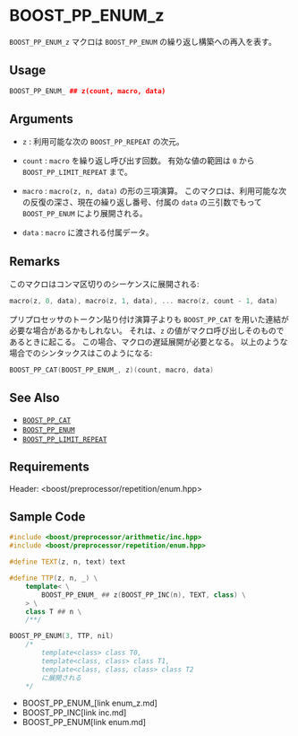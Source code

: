 # BOOST_PP_ENUM_z

`BOOST_PP_ENUM_z` マクロは `BOOST_PP_ENUM` の繰り返し構築への再入を表す。

## Usage

```cpp
BOOST_PP_ENUM_ ## z(count, macro, data)
```

## Arguments

- `z` :
	利用可能な次の `BOOST_PP_REPEAT` の次元。

- `count` :
	`macro` を繰り返し呼び出す回数。
	有効な値の範囲は `0` から `BOOST_PP_LIMIT_REPEAT` まで。

- `macro` :
	`macro(z, n, data)` の形の三項演算。
	このマクロは、利用可能な次の反復の深さ、現在の繰り返し番号、付属の `data` の三引数でもって `BOOST_PP_ENUM` により展開される。

- `data` :
	`macro` に渡される付属データ。

## Remarks

このマクロはコンマ区切りのシーケンスに展開される:

```cpp
macro(z, 0, data), macro(z, 1, data), ... macro(z, count - 1, data)
```
プリプロセッサのトークン貼り付け演算子よりも `BOOST_PP_CAT` を用いた連結が必要な場合があるかもしれない。
それは、`z` の値がマクロ呼び出しそのものであるときに起こる。
この場合、マクロの遅延展開が必要となる。
以上のような場合でのシンタックスはこのようになる:

```cpp
BOOST_PP_CAT(BOOST_PP_ENUM_, z)(count, macro, data)
```

## See Also

- [`BOOST_PP_CAT`](cat.md)
- [`BOOST_PP_ENUM`](enum.md)
- [`BOOST_PP_LIMIT_REPEAT`](limit_repeat.md)

## Requirements

Header: &lt;boost/preprocessor/repetition/enum.hpp&gt;

## Sample Code

```cpp
#include <boost/preprocessor/arithmetic/inc.hpp>
#include <boost/preprocessor/repetition/enum.hpp>

#define TEXT(z, n, text) text

#define TTP(z, n, _) \
	template< \
		BOOST_PP_ENUM_ ## z(BOOST_PP_INC(n), TEXT, class) \
	> \
	class T ## n \
	/**/

BOOST_PP_ENUM(3, TTP, nil)
	/*
		template<class> class T0,
		template<class, class> class T1,
		template<class, class, class> class T2
		に展開される
	*/
```
* BOOST_PP_ENUM_[link enum_z.md]
* BOOST_PP_INC[link inc.md]
* BOOST_PP_ENUM[link enum.md]


